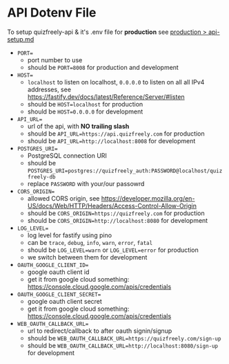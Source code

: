 # API Dotenv File

To setup quizfreely-api & it's .env file for **production** see [production > api-setup.md](../production/api-setup.md)

- `PORT=`
  - port number to use
  - should be `PORT=8008` for production and development
- `HOST=`
  - `localhost` to listen on localhost, `0.0.0.0` to listen on all all IPv4 addresses, see https://fastify.dev/docs/latest/Reference/Server/#listen
  - should be `HOST=localhost` for production
  - should be `HOST=0.0.0.0` for development
- `API_URL=`
  - url of the api, with **NO trailing slash**
  - should be `API_URL=https://api.quizfreely.com` for production
  - should be `API_URL=http://localhost:8008` for development
- `POSTGRES_URI=`
  - PostgreSQL connection URI
  - should be `POSTGRES_URI=postgres://quizfreely_auth:PASSWORD@localhost/quizfreely-db`
  - replace `PASSWORD` with your/our passowrd
- `CORS_ORIGIN=`
  - allowed CORS origin, see https://developer.mozilla.org/en-US/docs/Web/HTTP/Headers/Access-Control-Allow-Origin
  - should be `CORS_ORIGIN=https://quizfreely.com` for production
  - should be `CORS_ORIGIN=http://localhost:8080` for development
- `LOG_LEVEL=`
  - log level for fastify using pino
  - can be `trace`, `debug`, `info`, `warn`, `error`, `fatal`
  - should be `LOG_LEVEL=warn` or `LOG_LEVEL=error` for production
  - we switch between them for development
- `OAUTH_GOOGLE_CLIENT_ID=`
  - google oauth client id
  - get it from google cloud something: https://console.cloud.google.com/apis/credentials
- `OAUTH_GOOGLE_CLIENT_SECRET=`
  - google oauth client secret
  - get it from google cloud something: https://console.cloud.google.com/apis/credentials
- `WEB_OAUTH_CALLBACK_URL=`
  - url to redirect/callback to after oauth signin/signup
  - should be `WEB_OAUTH_CALLBACK_URL=https://quizfreely.com/sign-up`
  - should be `WEB_OAUTH_CALLBACK_URL=http://localhost:8080/sign-up` for development
